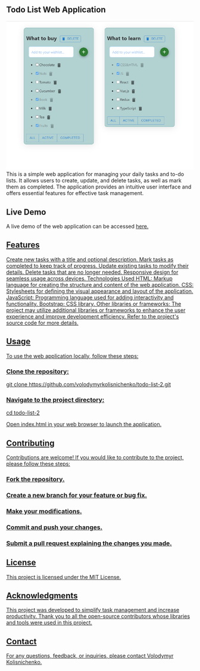 <h2>Todo List Web Application</h2>
<img src="./src/img/todo-list-Big.png" alt="todo-list"/>
This is a simple web application for managing your daily tasks and to-do lists. It allows users to create, update, and delete tasks, as well as mark them as completed. The application provides an intuitive user interface and offers essential features for effective task management.

<h2>Live Demo</h2>
A live demo of the web application can be accessed <span> <a href="https://volodymyrkolisnichenko.github.io/todo-list-2/" target="_blank"> here. </span>

<h2>Features</h2>
Create new tasks with a title and optional description.
Mark tasks as completed to keep track of progress.
Update existing tasks to modify their details.
Delete tasks that are no longer needed.
Responsive design for seamless usage across devices.
Technologies Used
HTML: Markup language for creating the structure and content of the web application.
CSS: Stylesheets for defining the visual appearance and layout of the application.
JavaScript: Programming language used for adding interactivity and functionality.
Bootstrap: CSS library.
Other libraries or frameworks: The project may utilize additional libraries or frameworks to enhance the user experience and improve development efficiency. Refer to the project's source code for more details.
<h2>Usage</h2>
To use the web application locally, follow these steps:

<h3>Clone the repository:</h3>
git clone https://github.com/volodymyrkolisnichenko/todo-list-2.git

<h3>Navigate to the project directory:</h3>
cd todo-list-2

Open index.html in your web browser to launch the application.

<h2>Contributing</h2>
Contributions are welcome! If you would like to contribute to the project, please follow these steps:

<h3>Fork the repository.</h3>
<h3>Create a new branch for your feature or bug fix.</h3>
<h3>Make your modifications.</h3>
<h3>Commit and push your changes.</h3>
<h3>Submit a pull request explaining the changes you made.</h3>

<h2>License</h2>
This project is licensed under the MIT License.

<h2>Acknowledgments</h2>
This project was developed to simplify task management and increase productivity. Thank you to all the open-source contributors whose libraries and tools were used in this project.

<h2>Contact</h2>
For any questions, feedback, or inquiries, please contact <span> <a href="https://github.com/VolodymyrKolisnichenko" target="_blank"> Volodymyr Kolisnichenko.</span> 
